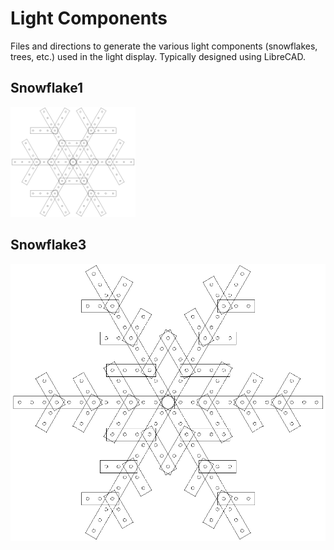 # Light Components

Files and directions to generate the various light components (snowflakes, trees, etc.) used in the light display. Typically designed using LibreCAD.

## Snowflake1

<img src="snowflake1/snowflake1.png" alt="drawing of snowflake1" width="200"/>

## Snowflake3

![snowflake3](snowflake3/snowflake3.png)